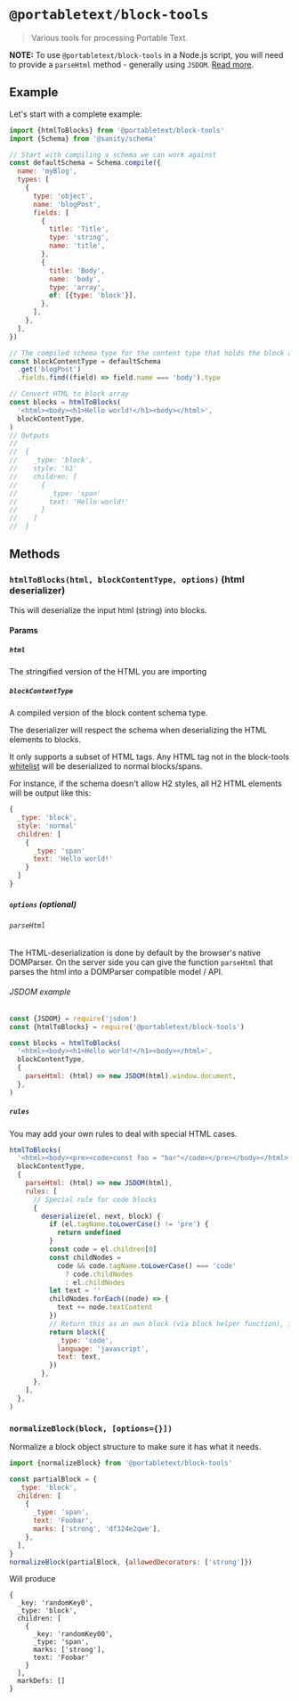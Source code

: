 # `@portabletext/block-tools`

> Various tools for processing Portable Text.

**NOTE:** To use `@portabletext/block-tools` in a Node.js script, you will need to provide a `parseHtml` method - generally using `JSDOM`. [Read more](#jsdom-example).

## Example

Let's start with a complete example:

```js
import {htmlToBlocks} from '@portabletext/block-tools'
import {Schema} from '@sanity/schema'

// Start with compiling a schema we can work against
const defaultSchema = Schema.compile({
  name: 'myBlog',
  types: [
    {
      type: 'object',
      name: 'blogPost',
      fields: [
        {
          title: 'Title',
          type: 'string',
          name: 'title',
        },
        {
          title: 'Body',
          name: 'body',
          type: 'array',
          of: [{type: 'block'}],
        },
      ],
    },
  ],
})

// The compiled schema type for the content type that holds the block array
const blockContentType = defaultSchema
  .get('blogPost')
  .fields.find((field) => field.name === 'body').type

// Convert HTML to block array
const blocks = htmlToBlocks(
  '<html><body><h1>Hello world!</h1><body></html>',
  blockContentType,
)
// Outputs
//
//  {
//    _type: 'block',
//    style: 'h1'
//    children: [
//      {
//        _type: 'span'
//        text: 'Hello world!'
//      }
//    ]
//  }
```

## Methods

### `htmlToBlocks(html, blockContentType, options)` (html deserializer)

This will deserialize the input html (string) into blocks.

#### Params

##### `html`

The stringified version of the HTML you are importing

##### `blockContentType`

A compiled version of the block content schema type.

The deserializer will respect the schema when deserializing the HTML elements to blocks.

It only supports a subset of HTML tags. Any HTML tag not in the block-tools [whitelist](https://github.com/sanity-io/sanity/blob/243b4a5686a1293a8a977574a5cabc768ec01725/packages/%40sanity/block-tools/src/constants.ts#L24-L78) will be deserialized to normal blocks/spans.

For instance, if the schema doesn't allow H2 styles, all H2 HTML elements will be output like this:

```js
{
  _type: 'block',
  style: 'normal'
  children: [
    {
      _type: 'span'
      text: 'Hello world!'
    }
  ]
}
```

##### `options` (optional)

###### `parseHtml`

The HTML-deserialization is done by default by the browser's native DOMParser.
On the server side you can give the function `parseHtml`
that parses the html into a DOMParser compatible model / API.

###### JSDOM example

```js
const {JSDOM} = require('jsdom')
const {htmlToBlocks} = require('@portabletext/block-tools')

const blocks = htmlToBlocks(
  '<html><body><h1>Hello world!</h1><body></html>',
  blockContentType,
  {
    parseHtml: (html) => new JSDOM(html).window.document,
  },
)
```

##### `rules`

You may add your own rules to deal with special HTML cases.

```js
htmlToBlocks(
  '<html><body><pre><code>const foo = "bar"</code></pre></body></html>',
  blockContentType,
  {
    parseHtml: (html) => new JSDOM(html),
    rules: [
      // Special rule for code blocks
      {
        deserialize(el, next, block) {
          if (el.tagName.toLowerCase() != 'pre') {
            return undefined
          }
          const code = el.children[0]
          const childNodes =
            code && code.tagName.toLowerCase() === 'code'
              ? code.childNodes
              : el.childNodes
          let text = ''
          childNodes.forEach((node) => {
            text += node.textContent
          })
          // Return this as an own block (via block helper function), instead of appending it to a default block's children
          return block({
            _type: 'code',
            language: 'javascript',
            text: text,
          })
        },
      },
    ],
  },
)
```

### `normalizeBlock(block, [options={}])`

Normalize a block object structure to make sure it has what it needs.

```js
import {normalizeBlock} from '@portabletext/block-tools'

const partialBlock = {
  _type: 'block',
  children: [
    {
      _type: 'span',
      text: 'Foobar',
      marks: ['strong', 'df324e2qwe'],
    },
  ],
}
normalizeBlock(partialBlock, {allowedDecorators: ['strong']})
```

Will produce

```
{
  _key: 'randomKey0',
  _type: 'block',
  children: [
    {
      _key: 'randomKey00',
      _type: 'span',
      marks: ['strong'],
      text: 'Foobar'
    }
  ],
  markDefs: []
}
```
